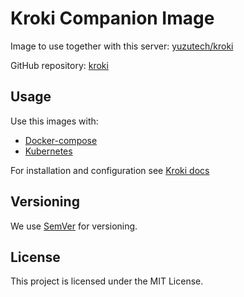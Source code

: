# Kroki Companion Image

Image to use together with this server: [yuzutech/kroki](https://hub.docker.com/r/yuzutech/kroki)

GitHub repository: [kroki](https://github.com/yuzutech/kroki)

## Usage

Use this images with:
* [Docker-compose](https://docs.kroki.io/kroki/setup/install/#_using_docker_compose)
* [Kubernetes](https://docs.kroki.io/kroki/setup/install/#_using_kubernetes)

For installation and configuration see [Kroki docs](https://docs.kroki.io/)

## Versioning

We use [SemVer](https://semver.org/) for versioning.

## License

This project is licensed under the MIT License.
